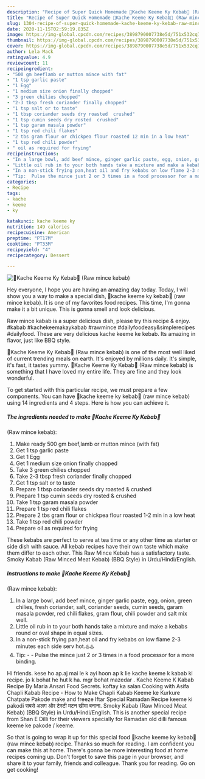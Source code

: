 ```yaml
---
description: "Recipe of Super Quick Homemade 🍔Kache Keeme Ky Kebab🍔 (Raw mince kebab)"
title: "Recipe of Super Quick Homemade 🍔Kache Keeme Ky Kebab🍔 (Raw mince kebab)"
slug: 1304-recipe-of-super-quick-homemade-kache-keeme-ky-kebab-raw-mince-kebab
date: 2020-11-15T02:59:19.835Z
image: https://img-global.cpcdn.com/recipes/3898790007738e5d/751x532cq70/🍔kache-keeme-ky-kebab🍔-raw-mince-kebab-recipe-main-photo.jpg
thumbnail: https://img-global.cpcdn.com/recipes/3898790007738e5d/751x532cq70/🍔kache-keeme-ky-kebab🍔-raw-mince-kebab-recipe-main-photo.jpg
cover: https://img-global.cpcdn.com/recipes/3898790007738e5d/751x532cq70/🍔kache-keeme-ky-kebab🍔-raw-mince-kebab-recipe-main-photo.jpg
author: Lela Mack
ratingvalue: 4.9
reviewcount: 11
recipeingredient:
- "500 gm beeflamb or mutton mince with fat"
- "1 tsp garlic paste"
- "1 Egg"
- "1 medium size onion finally chopped"
- "3 green chilies chopped"
- "2-3 tbsp fresh coriander finally chopped"
- "1 tsp salt or to taste"
- "1 tbsp coriander seeds dry roasted  crushed"
- "1 tsp cumin seeds dry rosted  crushed"
- "1 tsp garam masala powder"
- "1 tsp red chili flakes"
- "2 tbs gram flour or chickpea flour roasted 12 min in a low heat"
- "1 tsp red chili powder"
- " oil as required for frying"
recipeinstructions:
- "In a large bowl, add beef mince, ginger garlic paste, egg, onion, green chilies, fresh coriander, salt, coriander seeds, cumin seeds, garam masala powder, red chili flakes, gram flour, chili powder and salt mix well."
- "Little oil rub in to your both hands take a mixture and make a kebabs round or oval shape in equal sizes."
- "In a non-stick frying pan,heat oil and fry kebabs on low flame 2-3 minutes each side serv hot.♨️♨️"
- "Tip:  Pulse the mince just 2 or 3 times in a food processor for a more binding."
categories:
- Recipe
tags:
- kache
- keeme
- ky

katakunci: kache keeme ky 
nutrition: 149 calories
recipecuisine: American
preptime: "PT17M"
cooktime: "PT33M"
recipeyield: "4"
recipecategory: Dessert

---
```



![🍔Kache Keeme Ky Kebab🍔
(Raw mince kebab)](https://img-global.cpcdn.com/recipes/3898790007738e5d/751x532cq70/🍔kache-keeme-ky-kebab🍔-raw-mince-kebab-recipe-main-photo.jpg)

Hey everyone, I hope you are having an amazing day today. Today, I will show you a way to make a special dish, 🍔kache keeme ky kebab🍔
(raw mince kebab). It is one of my favorites food recipes. This time, I'm gonna make it a bit unique. This is gonna smell and look delicious.

Raw mince kabab is a super delicious dish, please try this recipe &amp; enjoy. #kabab #kachekeemakaykabab #rawmince #dailyfoodeasy&amp;simplerecipes #dailyfood. These are very delicious kache keeme ke kebab. Its amazing in flavor, just like BBQ style.

🍔Kache Keeme Ky Kebab🍔
(Raw mince kebab) is one of the most well liked of current trending meals on earth. It's enjoyed by millions daily. It's simple, it's fast, it tastes yummy. 🍔Kache Keeme Ky Kebab🍔
(Raw mince kebab) is something that I have loved my entire life. They are fine and they look wonderful.


To get started with this particular recipe, we must prepare a few components. You can have 🍔kache keeme ky kebab🍔
(raw mince kebab) using 14 ingredients and 4 steps. Here is how you can achieve it.

<!--inarticleads1-->

##### The ingredients needed to make 🍔Kache Keeme Ky Kebab🍔
(Raw mince kebab):

1. Make ready 500 gm beef,lamb or mutton mince (with fat)
1. Get 1 tsp garlic paste
1. Get 1 Egg
1. Get 1 medium size onion finally chopped
1. Take 3 green chilies chopped
1. Take 2-3 tbsp fresh coriander finally chopped
1. Get 1 tsp salt or to taste
1. Prepare 1 tbsp coriander seeds dry roasted &amp; crushed
1. Prepare 1 tsp cumin seeds dry rosted &amp; crushed
1. Take 1 tsp garam masala powder
1. Prepare 1 tsp red chili flakes
1. Prepare 2 tbs gram flour or chickpea flour roasted 1-2 min in a low heat
1. Take 1 tsp red chili powder
1. Prepare  oil as required for frying


These kebabs are perfect to serve at tea time or any other time as starter or side dish with sauce. All kebab recipes have their own taste which make them differ to each other. This Raw Mince Kebab has a satisfactory taste. Smoky Kabab (Raw Minced Meat Kebab) (BBQ Style) in Urdu/Hindi/English. 

<!--inarticleads2-->

##### Instructions to make 🍔Kache Keeme Ky Kebab🍔
(Raw mince kebab):

1. In a large bowl, add beef mince, ginger garlic paste, egg, onion, green chilies, fresh coriander, salt, coriander seeds, cumin seeds, garam masala powder, red chili flakes, gram flour, chili powder and salt mix well.
1. Little oil rub in to your both hands take a mixture and make a kebabs round or oval shape in equal sizes.
1. In a non-stick frying pan,heat oil and fry kebabs on low flame 2-3 minutes each side serv hot.♨️♨️
1. Tip: -  - Pulse the mince just 2 or 3 times in a food processor for a more binding.


Hi friends. kese ho ap.aj mai le k ayi hoon ap k lie kache keeme k kabab ki recipe. jo k bohat he hut k ha. mgr bohat mazedar . Kache Keeme K Kabab Recipe By Maria Ansari Food Secrets. koftay ka salan Cooking with Asifa Chapli Kabab Recipe - How to Make Chapli Kabab Keeme ke Kurkure Chatpate Pakode make and freeze Iftar Special Ramadan Recipe keeme ki pakodi सबसे अलग और टेस्टी मटन खीमा बनाना. Smoky Kabab (Raw Minced Meat Kebab) (BBQ Style) in Urdu/Hindi/English. This is another special recipe from Shan E Dilli for their viewers specially for Ramadan old dilli famous keeme ke pakode / keeme. 

So that is going to wrap it up for this special food 🍔kache keeme ky kebab🍔
(raw mince kebab) recipe. Thanks so much for reading. I am confident you can make this at home. There's gonna be more interesting food at home recipes coming up. Don't forget to save this page in your browser, and share it to your family, friends and colleague. Thank you for reading. Go on get cooking!
